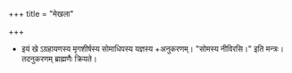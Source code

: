 +++
title = "मेखला"

+++
- इयं खे ऽग्रहायणस्य मृगशीर्षस्य सोमाधिपस्य यज्ञस्य +अनुकरणम्। "सोमस्य नीविरसि।" इति मन्त्रः। तदनुकरणम् ब्राह्मणैः क्रियते।